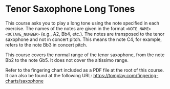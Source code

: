 # Tenor Saxophone Long Tones

This course asks you to play a long tone using the note specified in each exercise. The names of the
notes are given in the format `<NOTE_NAME><OCTAVE_NUMBER>` (e.g., A2, Bb4, etc.). The notes are
transposed to the tenor saxophone and not in concert pitch. This means the note C4, for example,
refers to the note Bb3 in concert pitch.

This course covers the normal range of the tenor saxophone, from the note Bb2 to the note Gb5. It
does not cover the altissimo range.

Refer to the fingering chart included as a PDF file at the root of this course. It can also be found
at the following URL: https://tomplay.com/fingering-charts/saxophone